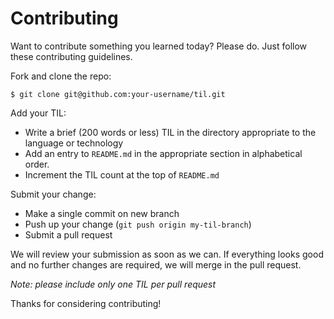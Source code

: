 # Contributing

Want to contribute something you learned today? Please do. Just follow these
contributing guidelines.

Fork and clone the repo:

```
$ git clone git@github.com:your-username/til.git
```

Add your TIL:

- Write a brief (200 words or less) TIL in the directory appropriate to the
  language or technology
- Add an entry to `README.md` in the appropriate section in alphabetical
  order.
- Increment the TIL count at the top of `README.md`

Submit your change:

- Make a single commit on new branch
- Push up your change (`git push origin my-til-branch`)
- Submit a pull request

We will review your submission as soon as we can. If everything looks good
and no further changes are required, we will merge in the pull request.

*Note: please include only one TIL per pull request*

Thanks for considering contributing!
